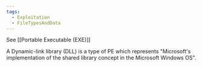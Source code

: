 ```yaml
---
tags:
  - Exploitation
  - FileTypesAndData
---
```

See [[Portable Executable (EXE)]]

A Dynamic-link library (DLL) is a type of PE which represents "Microsoft's implementation of the shared library concept in the Microsoft Windows OS".